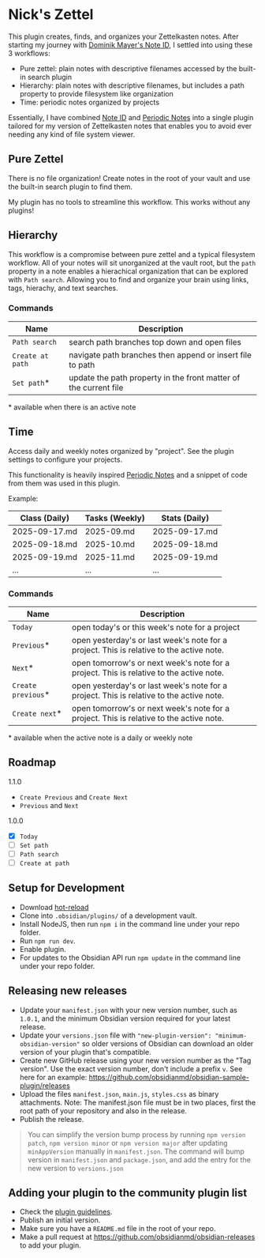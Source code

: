 # Nick's Zettel

This plugin creates, finds, and organizes your Zettelkasten notes. After starting my journey with [Dominik Mayer's Note ID](https://github.com/dominikmayer/obsidian-note-id), I settled into using these 3 workflows:

- Pure zettel: plain notes with descriptive filenames accessed by the built-in search plugin
- Hierarchy: plain notes with descriptive filenames, but includes a path property to provide filesystem like organization
- Time: periodic notes organized by projects

Essentially, I have combined [Note ID](https://github.com/dominikmayer/obsidian-note-id) and [Periodic Notes](https://github.com/liamcain/obsidian-periodic-notes) into a single plugin tailored for my version of Zettelkasten notes that enables you to avoid ever needing any kind of file system viewer. 

## Pure Zettel

There is no file organization! Create notes in the root of your vault and use the built-in search plugin to find them.

My plugin has no tools to streamline this workflow. This works without any plugins!

## Hierarchy

This workflow is a compromise between pure zettel and a typical filesystem workflow. All of your notes will sit unorganized at the vault root, but the `path` property in a note enables a hierachical organization that can be explored with `Path search`. Allowing you to find and organize your brain using links, tags, hierachy, and text searches.

### Commands

| Name | Description |
| --- | --- |
| `Path search` | search path branches top down and open files |
| `Create at path` | navigate path branches then append or insert file to path |
| `Set path`* | update the path property in the front matter of the current file |

\* available when there is an active note
## Time

Access daily and weekly notes organized by "project". See the plugin settings to configure your projects.

This functionality is heavily inspired [Periodic Notes](https://github.com/liamcain/obsidian-periodic-notes) and a snippet of code from them was used in this plugin.

Example:

| Class (Daily)   | Tasks (Weekly)  | Stats (Daily)   |
| -------------   | -------------   | -------------   |
| 2025-09-17.md   | 2025-09.md      | 2025-09-17.md   |
| 2025-09-18.md   | 2025-10.md      | 2025-09-18.md   |
| 2025-09-19.md   | 2025-11.md      | 2025-09-19.md   |
| ...             | ...             | ...             |

### Commands

| Name | Description |
| --- | --- |
| `Today` | open today's or this week's note for a project |
| `Previous`* | open yesterday's or last week's note for a project. This is relative to the active note. |
| `Next`* | open tomorrow's or next week's note for a project. This is relative to the active note. |
| `Create previous`* | open yesterday's or last week's note for a project. This is relative to the active note. |
| `Create next`* | open tomorrow's or next week's note for a project. This is relative to the active note. |

\* available when the active note is a daily or weekly note

## Roadmap

1.1.0

- `Create Previous` and `Create Next`
- `Previous` and `Next`

1.0.0

- [x] `Today`
- [ ] `Set path`
- [ ] `Path search`
- [ ] `Create at path`

## Setup for Development

- Download [hot-reload](https://github.com/pjeby/hot-reload)
- Clone into `.obsidian/plugins/` of a development vault.
- Install NodeJS, then run `npm i` in the command line under your repo folder.
- Run `npm run dev`.
- Enable plugin.
- For updates to the Obsidian API run `npm update` in the command line under your repo folder.

## Releasing new releases

- Update your `manifest.json` with your new version number, such as `1.0.1`, and the minimum Obsidian version required for your latest release.
- Update your `versions.json` file with `"new-plugin-version": "minimum-obsidian-version"` so older versions of Obsidian can download an older version of your plugin that's compatible.
- Create new GitHub release using your new version number as the "Tag version". Use the exact version number, don't include a prefix `v`. See here for an example: https://github.com/obsidianmd/obsidian-sample-plugin/releases
- Upload the files `manifest.json`, `main.js`, `styles.css` as binary attachments. Note: The manifest.json file must be in two places, first the root path of your repository and also in the release.
- Publish the release.

> You can simplify the version bump process by running `npm version patch`, `npm version minor` or `npm version major` after updating `minAppVersion` manually in `manifest.json`.
> The command will bump version in `manifest.json` and `package.json`, and add the entry for the new version to `versions.json`

## Adding your plugin to the community plugin list

- Check the [plugin guidelines](https://docs.obsidian.md/Plugins/Releasing/Plugin+guidelines).
- Publish an initial version.
- Make sure you have a `README.md` file in the root of your repo.
- Make a pull request at https://github.com/obsidianmd/obsidian-releases to add your plugin.
